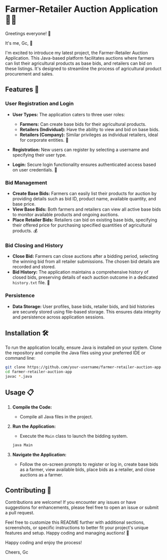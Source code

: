 # Farmer-Retailer Auction Application 🌾🛒

Greetings everyone! 👋

It's me, Gc, 🎉

I'm excited to introduce my latest project, the Farmer-Retailer Auction Application. This Java-based platform facilitates auctions where farmers can list their agricultural products as base bids, and retailers can bid on these listings. It's designed to streamline the process of agricultural product procurement and sales.

## Features 🚀

### User Registration and Login
- **User Types:** The application caters to three user roles:
  - **Farmers:** Can create base bids for their agricultural products.
  - **Retailers (Individual):** Have the ability to view and bid on base bids.
  - **Retailers (Company):** Similar privileges as individual retailers, ideal for corporate entities. 🏢

- **Registration:** New users can register by selecting a username and specifying their user type.
- **Login:** Secure login functionality ensures authenticated access based on user credentials. 🔐

### Bid Management
- **Create Base Bids:** Farmers can easily list their products for auction by providing details such as bid ID, product name, available quantity, and base price.
- **View Base Bids:** Both farmers and retailers can view all active base bids to monitor available products and ongoing auctions.
- **Place Retailer Bids:** Retailers can bid on existing base bids, specifying their offered price for purchasing specified quantities of agricultural products. 💰

### Bid Closing and History
- **Close Bid:** Farmers can close auctions after a bidding period, selecting the winning bid from all retailer submissions. The chosen bid details are recorded and stored.
- **Bid History:** The application maintains a comprehensive history of closed bids, preserving details of each auction outcome in a dedicated `history.txt` file. 📜

### Persistence
- **Data Storage:** User profiles, base bids, retailer bids, and bid histories are securely stored using file-based storage. This ensures data integrity and persistence across application sessions.

## Installation 🛠️

To run the application locally, ensure Java is installed on your system. Clone the repository and compile the Java files using your preferred IDE or command line:

```bash
git clone https://github.com/your-username/farmer-retailer-auction-app.git
cd farmer-retailer-auction-app
javac *.java
```

## Usage 📋

1. **Compile the Code:**
   - Compile all Java files in the project.

2. **Run the Application:**
   - Execute the `Main` class to launch the bidding system.
   ```bash
   java Main
   ```

3. **Navigate the Application:**
   - Follow the on-screen prompts to register or log in, create base bids as a farmer, view available bids, place bids as a retailer, and close auctions as a farmer.

## Contributing 🤝

Contributions are welcome! If you encounter any issues or have suggestions for enhancements, please feel free to open an issue or submit a pull request.



Feel free to customize this README further with additional sections, screenshots, or specific instructions to better fit your project's unique features and setup. Happy coding and managing auctions! 🎉

Happy coding and enjoy the process!

Cheers,
Gc
